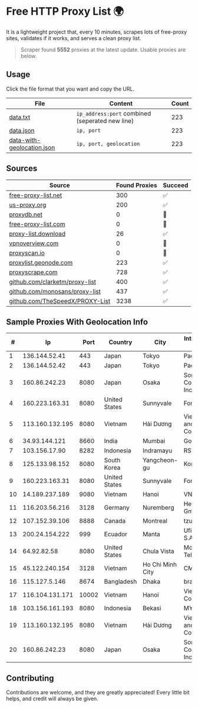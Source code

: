 
# Free HTTP Proxy List 🌍

It is a lightweight project that, every 10 minutes, scrapes lots of free-proxy sites, validates if it works, and serves a clean proxy list.


> Scraper found **5552** proxies at the latest update. Usable proxies are below.

## Usage

Click the file format that you want and copy the URL.


|File|Content|Count|
|----|-------|-----|
|[data.txt](https://raw.githubusercontent.com/themiralay/Proxy-List-World/master/data.txt)|`ip_address:port` combined (seperated new line)|223|
|[data.json](https://raw.githubusercontent.com/themiralay/Proxy-List-World/master/data.json)|`ip, port`|223|
|[data-with-geolocation.json](https://raw.githubusercontent.com/themiralay/Proxy-List-World/master/data-with-geolocation.json)|`ip, port, geolocation`|223|

## Sources

|Source|Found Proxies|Succeed|
|------|-------------|-------|
|[free-proxy-list.net](https://free-proxy-list.net)|300|✅|
|[us-proxy.org](https://www.us-proxy.org)|200|✅|
|[proxydb.net](http://proxydb.net)|0|🚫|
|[free-proxy-list.com](https://free-proxy-list.com/?page=&port=&type%5B%5D=http&type%5B%5D=https&up_time=0&search=Search)|0|🚫|
|[proxy-list.download](https://www.proxy-list.download/HTTP)|26|✅|
|[vpnoverview.com](https://vpnoverview.com/privacy/anonymous-browsing/free-proxy-servers)|0|🚫|
|[proxyscan.io](https://www.proxyscan.io)|0|🚫|
|[proxylist.geonode.com](https://proxylist.geonode.com/api/proxy-list?limit=300&page=1&sort_by=lastChecked&sort_type=desc&protocols=http,https)|223|✅|
|[proxyscrape.com](https://api.proxyscrape.com/v2/?request=displayproxies&protocol=http&timeout=10000&country=all&ssl=all&anonymity=all)|728|✅|
|[github.com/clarketm/proxy-list](https://raw.githubusercontent.com/clarketm/proxy-list/master/proxy-list-raw.txt)|400|✅|
|[github.com/monosans/proxy-list](https://raw.githubusercontent.com/monosans/proxy-list/main/proxies/http.txt)|437|✅|
|[github.com/TheSpeedX/PROXY-List](https://raw.githubusercontent.com/TheSpeedX/PROXY-List/master/http.txt)|3238|✅|


## Sample Proxies With Geolocation Info

|#|Ip|Port|Country|City|Internet Service Provider|
|-|--|----|-------|----|-------------------------|
|1|136.144.52.41|443|Japan|Tokyo|Packet Host, Inc.|
|2|136.144.52.42|443|Japan|Tokyo|Packet Host, Inc.|
|3|160.86.242.23|8080|Japan|Osaka|Sony Network Communications Inc|
|4|160.223.163.31|8080|United States|Sunnyvale|Fortinet Inc.|
|5|113.160.132.195|8080|Vietnam|Hải Dương|VietNam Post and Telecom Corporation|
|6|34.93.144.121|8660|India|Mumbai|Google LLC|
|7|103.156.17.90|8282|Indonesia|Indramayu|RSTNET|
|8|125.133.98.152|8080|South Korea|Yangcheon-gu|Korea Telecom|
|9|160.223.163.31|8080|United States|Sunnyvale|Fortinet Inc.|
|10|14.189.237.189|9080|Vietnam|Hanoi|VNPT|
|11|116.203.56.216|3128|Germany|Nuremberg|Hetzner Online GmbH|
|12|107.152.39.106|8888|Canada|Montreal|tzulo, inc.|
|13|200.24.154.222|999|Ecuador|Manta|Ufinet Panama S.A.|
|14|64.92.82.58|8080|United States|Chula Vista|Momentum Telecom, Inc.|
|15|45.122.240.154|3128|Vietnam|Ho Chi Minh City|CMCTELECOM|
|16|115.127.5.146|8674|Bangladesh|Dhaka|bracNet|
|17|116.104.131.171|10002|Vietnam|Hanoi|Viettel Corporation|
|18|103.156.161.193|8080|Indonesia|Bekasi|MYREPUBLIC|
|19|113.160.132.195|8080|Vietnam|Hải Dương|VietNam Post and Telecom Corporation|
|20|160.86.242.23|8080|Japan|Osaka|Sony Network Communications Inc|



## Contributing

Contributions are welcome, and they are greatly appreciated! Every
little bit helps, and credit will always be given.

